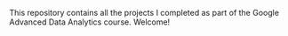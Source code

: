 This repository contains all the projects I completed as part of the Google Advanced Data Analytics course. Welcome!
